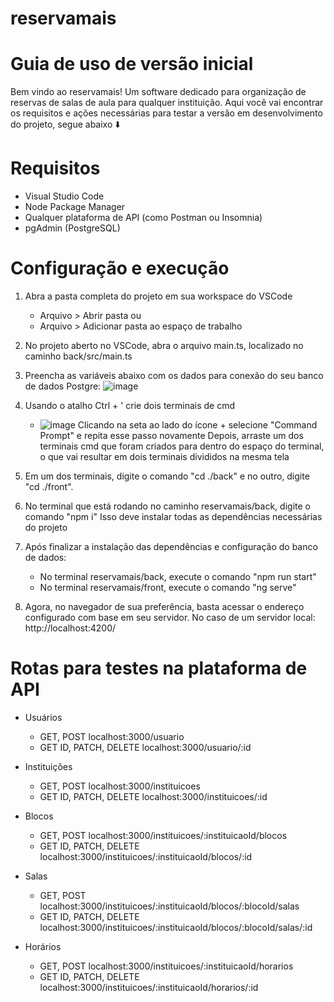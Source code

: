 # reservamais

# Guia de uso de versão inicial

Bem vindo ao reservamais! Um software dedicado para organização de reservas de salas de aula para qualquer instituição.
Aqui você vai encontrar os requisitos e ações necessárias para testar a versão em desenvolvimento do projeto, segue abaixo ⬇️

# Requisitos

- Visual Studio Code
- Node Package Manager
- Qualquer plataforma de API (como Postman ou Insomnia)
- pgAdmin (PostgreSQL)

# Configuração e execução

1. Abra a pasta completa do projeto em sua workspace do VSCode
   - Arquivo > Abrir pasta
     ou
   - Arquivo > Adicionar pasta ao espaço de trabalho

2. No projeto aberto no VSCode, abra o arquivo main.ts, localizado no caminho back/src/main.ts

3. Preencha as variáveis abaixo com os dados para conexão do seu banco de dados Postgre:
  ![image](https://github.com/user-attachments/assets/cade6136-1067-407b-adec-fa162b3bdb21)

4. Usando o atalho Ctrl + ' crie dois terminais de cmd
   - ![image](https://github.com/user-attachments/assets/4c07e859-3199-48a4-aac9-888f6ceef1a0)
     Clicando na seta ao lado do ícone + selecione "Command Prompt" e repita esse passo novamente
     Depois, arraste um dos terminais cmd que foram criados para dentro do espaço do terminal, o que vai resultar em dois terminais divididos na mesma tela

5. Em um dos terminais, digite o comando "cd ./back" e no outro, digite "cd ./front".

6. No terminal que está rodando no caminho reservamais/back, digite o comando "npm i"
    Isso deve instalar todas as dependências necessárias do projeto

7. Após finalizar a instalação das dependências e configuração do banco de dados:
     - No terminal reservamais/back, execute o comando "npm run start"
     - No terminal reservamais/front, execute o comando "ng serve"

8. Agora, no navegador de sua preferência, basta acessar o endereço configurado com base em seu servidor. No caso de um servidor local:
    http://localhost:4200/

# Rotas para testes na plataforma de API

- Usuários
   -   GET, POST              localhost:3000/usuario
   -   GET ID, PATCH, DELETE  localhost:3000/usuario/:id

- Instituições
   -   GET, POST              localhost:3000/instituicoes
   -   GET ID, PATCH, DELETE  localhost:3000/instituicoes/:id

- Blocos
   -   GET, POST              localhost:3000/instituicoes/:instituicaoId/blocos
   -   GET ID, PATCH, DELETE  localhost:3000/instituicoes/:instituicaoId/blocos/:id

- Salas
   -   GET, POST              localhost:3000/instituicoes/:instituicaoId/blocos/:blocoId/salas
   -   GET ID, PATCH, DELETE  localhost:3000/instituicoes/:instituicaoId/blocos/:blocoId/salas/:id

- Horários
   -   GET, POST              localhost:3000/instituicoes/:instituicaoId/horarios
   -   GET ID, PATCH, DELETE  localhost:3000/instituicoes/:instituicaoId/horarios/:id
